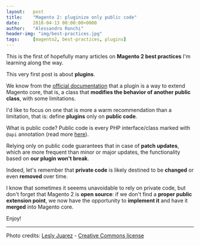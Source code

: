 ```yaml
---
layout:   post
title:    "Magento 2: pluginize only public code"
date:     2018-04-13 00:00:00+0000
author:   "Alessandro Ronchi"
header-img: "img/best-practices.jpg"
tags:     [magento2, best-practices, plugins]
---
```

This is the first of hopefully many articles on **Magento 2 best practices** I'm learning along the way.

This very first post is about **plugins**.

We know from the [official documentation](http://devdocs.magento.com/guides/v2.2/extension-dev-guide/plugins.html) that a plugin is a way to extend Magento core, that is, a class that **modifies the behavior of another public class**, with some limitations.

I'd like to focus on one that is more a warm recommendation than a limitation, that is: define **plugins** only on **public code**.

What is public code? Public code is every PHP interface/class marked with `@api` annotation (read more [here](http://devdocs.magento.com/guides/v2.2/extension-dev-guide/versioning/codebase-changes.html)).

Relying only on public code guarantees that in case of **patch updates**, which are more frequent than minor or major updates, the functionality based on **our plugin won't break**.

Indeed, let's remember that **private code** is likely destined to be **changed** or even **removed** over time.

I know that sometimes it seeems unavoidable to rely on private code, but don't forget that Magento 2 is **open source**: if we don't find a **proper public extension point**, we now have the opportunity to **implement it** and have it **merged** into Magento core.

Enjoy!

---
Photo credits: [Lesly Juarez](https://unsplash.com/photos/1rafrfyrsZw?utm_source=unsplash&utm_medium=referral&utm_content=creditCopyText) - [Creative Commons license](https://creativecommons.org/licenses/by-nc-nd/2.0/)

